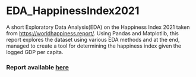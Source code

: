 # EDA_HappinessIndex2021
A short Exploratory Data Analysis(EDA) on the Happiness Index 2021 taken from https://worldhappiness.report/. Using Pandas and Matplotlib, this report explores the dataset using various EDA methods and at the end, managed to create a tool for determining the happiness index given the logged GDP per capita.

### Report available [here](milestone2_EDA_pdf.pdf)
